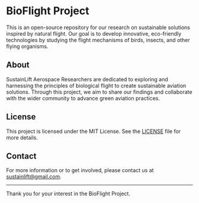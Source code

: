 # BioFlight Project

This is an open-source repository for our research on sustainable solutions inspired by natural flight. Our goal is to develop innovative, eco-friendly technologies by studying the flight mechanisms of birds, insects, and other flying organisms.

## About

SustainLift Aerospace Researchers are dedicated to exploring and harnessing the principles of biological flight to create sustainable aviation solutions. Through this project, we aim to share our findings and collaborate with the wider community to advance green aviation practices.

## License

This project is licensed under the MIT License. See the [LICENSE](LICENSE) file for more details.

## Contact

For more information or to get involved, please contact us at [sustainlift@gmail.com](mailto:sustainlift@gmail.com).

---

Thank you for your interest in the BioFlight Project.